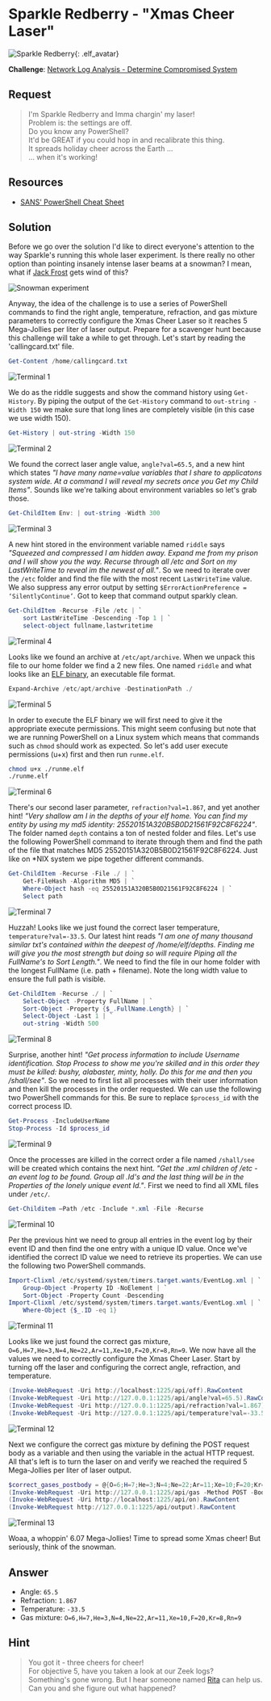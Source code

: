 # Sparkle Redberry - "Xmas Cheer Laser"
![Sparkle Redberry](../img/hints/h5/sparkle_redberry.png){: .elf_avatar}

**Challenge**: [Network Log Analysis - Determine Compromised System](../challenges/c5.md)

## Request
> I'm Sparkle Redberry and Imma chargin' my laser!  
> Problem is: the settings are off.  
> Do you know any PowerShell?  
> It'd be GREAT if you could hop in and recalibrate this thing.  
> It spreads holiday cheer across the Earth ...  
> ... when it's working!  

## Resources
- [SANS' PowerShell Cheat Sheet](https://blogs.sans.org/pen-testing/files/2016/05/PowerShellCheatSheet_v41.pdf) 

## Solution
Before we go over the solution I'd like to direct everyone's attention to the way Sparkle's running this whole laser experiment. Is there really no other option than pointing insanely intense laser beams at a snowman? I mean, what if [Jack Frost](../../#kringlecon-3-jack-frost) gets wind of this?

![Snowman experiment](../img/hints/h5/snowman_experiment_no.png)

Anyway, the idea of the challenge is to use a series of PowerShell commands to find the right angle, temperature, refraction, and gas mixture parameters to correctly configure the Xmas Cheer Laser so it reaches 5 Mega-Jollies per liter of laser output. Prepare for a scavenger hunt because this challenge will take a while to get through. Let's start by reading the 'callingcard.txt' file.

```powershell
Get-Content /home/callingcard.txt
```

![Terminal 1](../img/hints/h5/h5_terminal1_lasers.png)

We do as the riddle suggests and show the command history using `Get-History`. By piping the output of the `Get-History` command to `out-string -Width 150` we make sure that long lines are completely visible (in this case we use width 150).

```powershell
Get-History | out-string -Width 150
```

![Terminal 2](../img/hints/h5/h5_terminal2.png)

We found the correct laser angle value, `angle?val=65.5`, and a new hint which states *"I have many name=value variables that I share to applicatons system wide. At a command I will reveal my secrets once you Get my Child Items"*. Sounds like we're talking about environment variables so let's grab those.

```powershell
Get-ChildItem Env: | out-string -Width 300
```

![Terminal 3](../img/hints/h5/h5_terminal3.png)

A new hint stored in the environment variable named `riddle` says *"Squeezed and compressed I am hidden away. Expand me from my prison and I will show you the way. Recurse through all /etc and Sort on my LastWriteTime to reveal im the newest of all."*. So we need to iterate over the `/etc` folder and find the file with the most recent `LastWriteTime` value. We also suppress any error output by setting `$ErrorActionPreference = ‘SilentlyContinue’`. Got to keep that command output sparkly clean.

```powershell
Get-ChildItem -Recurse -File /etc | `
    sort LastWriteTime -Descending -Top 1 | `
    select-object fullname,lastwritetime
```

![Terminal 4](../img/hints/h5/h5_terminal4.png)

Looks like we found an archive at `/etc/apt/archive`. When we unpack this file to our home folder we find a 2 new files. One named `riddle` and what looks like an [ELF binary](https://en.wikipedia.org/wiki/Executable_and_Linkable_Format), an executable file format.

```powershell
Expand-Archive /etc/apt/archive -DestinationPath ./
```

![Terminal 5](../img/hints/h5/h5_terminal5.png)

In order to execute the ELF binary we will first need to give it the appropriate execute permissions. This might seem confusing but note that we are running PowerShell on a Linux system which means that commands such as `chmod` should work as expected. So let's add user execute permissions (u+x) first and then run `runme.elf`.

```bash
chmod u+x ./runme.elf
./runme.elf
```

![Terminal 6](../img/hints/h5/h5_terminal6.png)

There's our second laser parameter, `refraction?val=1.867`, and yet another hint! *"Very shallow am I in the depths of your elf home. You can find my entity by using my md5 identity: 25520151A320B5B0D21561F92C8F6224"*. The folder named `depth` contains a ton of nested folder and files. Let's use the following PowerShell command to iterate through them and find the path of the file that matches MD5 25520151A320B5B0D21561F92C8F6224. Just like on *NIX system we pipe together different commands.

```powershell
Get-ChildItem -Recurse -File ./ | `
    Get-FileHash -Algorithm MD5 | `
    Where-Object hash -eq 25520151A320B5B0D21561F92C8F6224 | `
    Select path
```

![Terminal 7](../img/hints/h5/h5_terminal7.png)

Huzzah! Looks like we just found the correct laser temperature, `temperature?val=-33.5`. Our latest hint reads *"I am one of many thousand similar txt's contained within the deepest of /home/elf/depths. Finding me will give you the most strength but doing so will require Piping all the FullName's to Sort Length."*. We need to find the file in our home folder with the longest FullName (i.e. path + filename). Note the long width value to ensure the full path is visible.

```powershell
Get-ChildItem -Recurse ./ | `
    Select-Object -Property FullName | `
    Sort-Object -Property {$_.FullName.Length} | `
    Select-Object -Last 1 | `
    out-string -Width 500
```

![Terminal 8](../img/hints/h5/h5_terminal8.png)

Surprise, another hint! *"Get process information to include Username identification. Stop Process to show me you're skilled and in this order they must be killed: bushy, alabaster, minty, holly. Do this for me and then you /shall/see"*. So we need to first list all processes with their user information and then kill the processes in the order requested. We can use the following two PowerShell commands for this. Be sure to replace `$process_id` with the correct process ID.

```powershell
Get-Process -IncludeUserName
Stop-Process -Id $process_id
```

![Terminal 9](../img/hints/h5/h5_terminal9.png)

Once the processes are killed in the correct order a file named `/shall/see` will be created which contains the next hint. *"Get the .xml children of /etc - an event log to be found. Group all .Id's and the last thing will be in the Properties of the lonely unique event Id."*. First we need to find all XML files under `/etc/`. 

```powershell
Get-Childitem –Path /etc -Include *.xml -File -Recurse
```

![Terminal 10](../img/hints/h5/h5_terminal10.png)

Per the previous hint we need to group all entries in the event log by their event ID and then find the one entry with a unique ID value. Once we've identified the correct ID value we need to retrieve its properties. We can use the following two PowerShell commands.

```powershell
Import-Clixml /etc/systemd/system/timers.target.wants/EventLog.xml | `
    Group-Object -Property ID -NoElement | `
    Sort-Object -Property Count -Descending
Import-Clixml /etc/systemd/system/timers.target.wants/EventLog.xml | `
    Where-Object {$_.ID -eq 1}
```

![Terminal 11](../img/hints/h5/h5_terminal11.png)

Looks like we just found the correct gas mixture, `O=6,H=7,He=3,N=4,Ne=22,Ar=11,Xe=10,F=20,Kr=8,Rn=9`. We now have all the values we need to correctly configure the Xmas Cheer Laser. Start by turning off the laser and configuring the correct angle, refraction, and temperature.

```powershell
(Invoke-WebRequest -Uri http://localhost:1225/api/off).RawContent
(Invoke-WebRequest -Uri http://127.0.0.1:1225/api/angle?val=65.5).RawContent
(Invoke-WebRequest -Uri http://127.0.0.1:1225/api/refraction?val=1.867).RawContent
(Invoke-WebRequest -Uri http://127.0.0.1:1225/api/temperature?val=-33.5).RawContent
```

![Terminal 12](../img/hints/h5/h5_terminal12.png)

Next we configure the correct gas mixture by defining the POST request body as a variable and then using the variable in the actual HTTP request. All that's left is to turn the laser on and verify we reached the required 5 Mega-Jollies per liter of laser output.

```powershell
$correct_gases_postbody = @{O=6;H=7;He=3;N=4;Ne=22;Ar=11;Xe=10;F=20;Kr=8;Rn=9}
(Invoke-WebRequest -Uri http://127.0.0.1:1225/api/gas -Method POST -Body $correct_gases_postbody).RawContent
(Invoke-WebRequest -Uri http://localhost:1225/api/on).RawContent
(Invoke-WebRequest http://127.0.0.1:1225/api/output).RawContent
```

![Terminal 13](../img/hints/h5/h5_terminal13.png)

Woaa, a whoppin' 6.07 Mega-Jollies! Time to spread some Xmas cheer! But seriously, think of the snowman.

## Answer
- Angle: `65.5`
- Refraction: `1.867`
- Temperature: `-33.5`
- Gas mixture: `O=6,H=7,He=3,N=4,Ne=22,Ar=11,Xe=10,F=20,Kr=8,Rn=9`

## Hint
> You got it - three cheers for cheer!  
> For objective 5, have you taken a look at our Zeek logs?  
> Something's gone wrong. But I hear someone named [Rita](https://www.activecountermeasures.com/free-tools/rita/) can help us.  
> Can you and she figure out what happened?  
